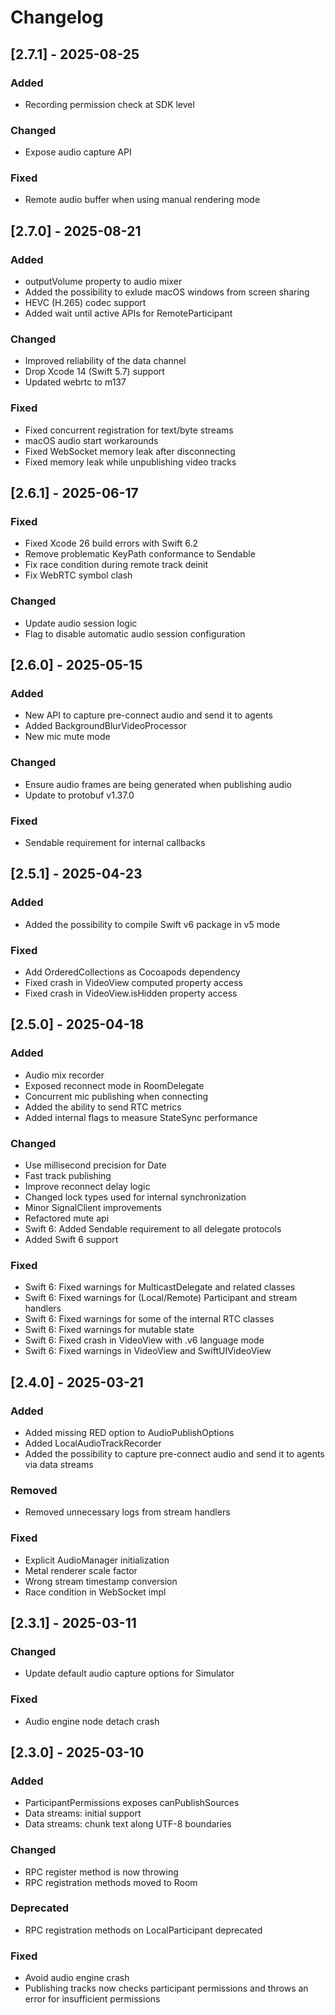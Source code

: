 # Changelog

## [2.7.1] - 2025-08-25

### Added

- Recording permission check at SDK level

### Changed

- Expose audio capture API

### Fixed

- Remote audio buffer when using manual rendering mode

## [2.7.0] - 2025-08-21

### Added

- outputVolume property to audio mixer
- Added the possibility to exlude macOS windows from screen sharing
- HEVC (H.265) codec support
- Added wait until active APIs for RemoteParticipant

### Changed

- Improved reliability of the data channel
- Drop Xcode 14 (Swift 5.7) support
- Updated webrtc to m137

### Fixed

- Fixed concurrent registration for text/byte streams
- macOS audio start workarounds
- Fixed WebSocket memory leak after disconnecting
- Fixed memory leak while unpublishing video tracks

## [2.6.1] - 2025-06-17

### Fixed

- Fixed Xcode 26 build errors with Swift 6.2
- Remove problematic KeyPath conformance to Sendable
- Fix race condition during remote track deinit
- Fix WebRTC symbol clash

### Changed

- Update audio session logic
- Flag to disable automatic audio session configuration

## [2.6.0] - 2025-05-15

### Added

- New API to capture pre-connect audio and send it to agents
- Added BackgroundBlurVideoProcessor
- New mic mute mode

### Changed

- Ensure audio frames are being generated when publishing audio
- Update to protobuf v1.37.0

### Fixed

- Sendable requirement for internal callbacks

## [2.5.1] - 2025-04-23

### Added

- Added the possibility to compile Swift v6 package in v5 mode

### Fixed

- Add OrderedCollections as Cocoapods dependency
- Fixed crash in VideoView computed property access
- Fixed crash in VideoView.isHidden property access

## [2.5.0] - 2025-04-18

### Added

- Audio mix recorder
- Exposed reconnect mode in RoomDelegate
- Concurrent mic publishing when connecting
- Added the ability to send RTC metrics
- Added internal flags to measure StateSync performance

### Changed

- Use millisecond precision for Date
- Fast track publishing
- Improve reconnect delay logic
- Changed lock types used for internal synchronization
- Minor SignalClient improvements
- Refactored mute api
- Swift 6: Added Sendable requirement to all delegate protocols
- Added Swift 6 support

### Fixed

- Swift 6: Fixed warnings for MulticastDelegate and related classes
- Swift 6: Fixed warnings for (Local/Remote) Participant and stream handlers
- Swift 6: Fixed warnings for some of the internal RTC classes
- Swift 6: Fixed warnings for mutable state
- Swift 6: Fixed crash in VideoView with .v6 language mode
- Swift 6: Fixed warnings in VideoView and SwiftUIVideoView

## [2.4.0] - 2025-03-21

### Added

- Added missing RED option to AudioPublishOptions
- Added LocalAudioTrackRecorder
- Added the possibility to capture pre-connect audio and send it to agents via data streams

### Removed

- Removed unnecessary logs from stream handlers

### Fixed

- Explicit AudioManager initialization
- Metal renderer scale factor
- Wrong stream timestamp conversion
- Race condition in WebSocket impl

## [2.3.1] - 2025-03-11

### Changed

- Update default audio capture options for Simulator

### Fixed

- Audio engine node detach crash

## [2.3.0] - 2025-03-10

### Added

- ParticipantPermissions exposes canPublishSources
- Data streams: initial support
- Data streams: chunk text along UTF-8 boundaries

### Changed

- RPC register method is now throwing
- RPC registration methods moved to Room

### Deprecated

- RPC registration methods on LocalParticipant deprecated

### Fixed

- Avoid audio engine crash
- Publishing tracks now checks participant permissions and throws an error for insufficient permissions
